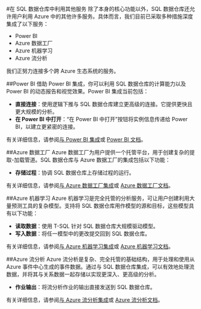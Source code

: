 <properties
   pageTitle="使用 SQL 数据仓库构建集成解决方案 | Windows Azure"
   description="用于集成 SQL 数据仓库的工具以及提供相应解决方案的合作伙伴。"
   services="sql-data-warehouse"
   documentationCenter="NA"
   authors="lodipalm"
   manager="barbkess"
   editor=""/>

<tags
   ms.service="sql-data-warehouse"
   ms.date="09/22/2015"
   wacn.date="01/20/2016"/>

#在 SQL 数据仓库中利用其他服务
除了本身的核心功能以外，SQL 数据仓库还允许用户利用 Azure 中的其他许多服务。具体而言，我们目前已采取多种措施深度集成了以下服务：

+ Power BI
+ Azure 数据工厂
+ Azure 机器学习
+ Azure 流分析

我们正努力连接多个跨 Azure 生态系统的服务。

##Power BI
借助 Power BI 集成，你可以利用 SQL 数据仓库的计算能力以及 Power BI 的动态报告和视觉效果。Power BI 集成当前包括：

+ **直接连接**：使用逻辑下推与 SQL 数据仓库建立更高级的连接。它提供更快且更大规模的分析。
+ **在 Power BI 中打开**：“在 Power BI 中打开”按钮将实例信息传递给 Power BI，以建立更紧密的连接。 

有关详细信息，请参阅[与 Power BI 集成](/documentation/articles/sql-data-warehouse-integrate-power-bi)或 [Power BI 文档](http://blogs.msdn.com/b/powerbi/archive/2015/06/24/exploring-azure-sql-data-warehouse-with-power-bi.aspx)。

##Azure 数据工厂
Azure 数据工厂为用户提供一个托管平台，用于创建复杂的提取-加载管道。SQL 数据仓库与 Azure 数据工厂的集成包括以下功能：

+ **存储过程**：协调 SQL 数据仓库上存储过程的运行。

有关详细信息，请参阅[与 Azure 数据工厂集成](/documentation/articles/sql-data-warehouse-integrate-azure-data-factory)或 [Azure 数据工厂文档](/documentation/services/data-factory)。

##Azure 机器学习
Azure 机器学习是完全托管的分析服务，可让用户创建利用大量预测工具的复杂模型。支持将 SQL 数据仓库用作模型的源和目标，这些模型具有以下功能：

+ **读取数据**：使用 T-SQL 针对 SQL 数据仓库大规模驱动模型。 
+ **写入数据**：将任一模型中的更改提交回到 SQL 数据仓库。

有关详细信息，请参阅[与 Azure 机器学习集成](/documentation/articles/sql-data-warehouse-integrate-azure-machine-learning)或 [Azure 机器学习文档](/documentation/services/machine-learning)。

##Azure 流分析
Azure 流分析是复杂、完全托管的基础结构，用于处理和使用从 Azure 事件中心生成的事件数据。通过与 SQL 数据仓库集成，可以有效地处理流数据，并将其与关系数据一起存储以实现更深入、更高级的分析。

+ **作业输出**：将流分析作业的输出直接发送到 SQL 数据仓库。

有关详细信息，请参阅[与 Azure 流分析集成](/documentation/articles/sql-data-warehouse-integrate-azure-stream-analytics)或 [Azure 流分析文档](/documentation/services/stream-analytics)。

<!--Image references-->

<!--Article references-->
[development overview]: /documentation/articles/sql-data-warehouse-overview-develop

[Azure Data Factory]: /documentation/articles/sql-data-warehouse-integrate-azure-data-factory
[Azure Machine Learning]: /documentation/articles/sql-data-warehouse-integrate-azure-machine-learning
[Azure Stream Analytics]: /documentation/articles/sql-data-warehouse-integrate-azure-stream-analytics
[Power BI]: /documentation/articles/sql-data-warehouse-integrate-power-bi
[Partners]: /documentation/articles/sql-data-warehouse-integrate-solution-partners

<!--MSDN references-->

<!--Other Web references-->

<!---HONumber=Mooncake_1207_2015-->
